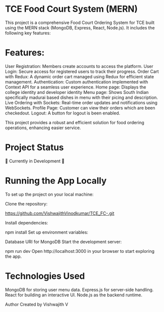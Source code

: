 # TCE Food Court System (MERN)
This project is a comprehensive Food Court Ordering System for TCE built using the MERN stack (MongoDB, Express, React, Node.js). It includes the following key features:

# Features: 
User Registration: Members create accounts to access the platform.
User Login: Secure access for registered users to track their progress.
Order Cart with Redux: A dynamic order cart managed using Redux for efficient state management.
Authentication: Custom authentication implemented with Context API for a seamless user experience.
Home page: Displays the college identity and developer identity
Menu page: Shows South Indian specifically madurai based dishes in menu with their picing and description.
Live Ordering with Sockets: Real-time order updates and notifications using WebSockets.
Profile Page: Customer can view their orders which are been checkedout.
Logout: A button for logout is been enabled.

This project provides a robust and efficient solution for food ordering operations, enhancing easier service.

# Project Status
🚧 Currently in Development 🚧

# Running the App Locally
To set up the project on your local machine:

Clone the repository:

https://github.com/VishwajithVinodkumar/TCE_FC-.git

Install dependencies:

npm install
Set up environment variables:

Database URI for MongoDB
Start the development server:

npm run dev
Open http://localhost:3000 in your browser to start exploring the app.

# Technologies Used
MongoDB for storing user menu data.
Express.js for server-side handling.
React for building an interactive UI.
Node.js as the backend runtime.

Author
Created by Vishwajith V
